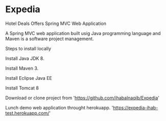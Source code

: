 # Expedia

Hotel Deals Offers Spring MVC Web Application

A Spring MVC web application built usig Java programming language and Maven is a software project management.

Steps to install locally

Install Java JDK 8.

Install Maven 3.

Install Eclipse Java EE

Install Tomcat 8

Download or clone project from 'https://github.com/ihabalnaqib/Expedia'


Lunch demo web application throught herokuapp.
'https://expedia-ihab-test.herokuapp.com/'
